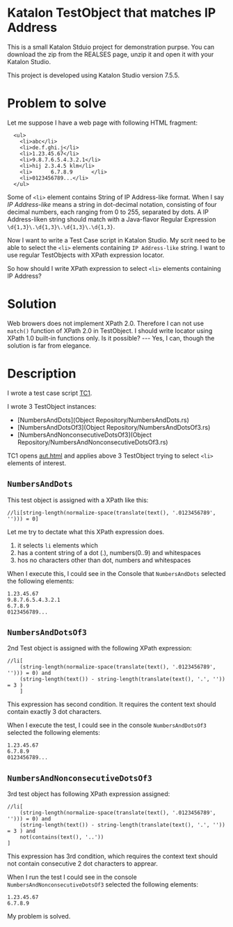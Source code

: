 Katalon TestObject that matches IP Address
============

This is a small Katalon Stduio project for demonstration purpse. You can download the zip from the REALSES page, unzip it and open it with your Katalon Studio.

This project is developed using Katalon Studio version 7.5.5.

# Problem to solve

Let me suppose I have a web page with following HTML fragment:

```
  <ul>
    <li>abc</li>
    <li>de.f.ghi.j</li>
    <li>1.23.45.67</li>
    <li>9.8.7.6.5.4.3.2.1</li>
    <li>hij 2.3.4.5 klm</li>
    <li>      6.7.8.9      </li>
    <li>0123456789...</li>
  </ul>
```

Some of `<li>` element contains String of IP Address-like format. When I say *IP Address-like* means a string in dot-decimal notation, consisting of four decimal numbers, each ranging from 0 to 255, separated by dots. A IP Address-liken string should match with a Java-flavor Regular Expression `\d{1,3}\.\d{1,3}\.\d{1,3}\.\d{1,3}`.

Now I want to write a Test Case script in Katalon Studio. My scrit need to be able to select the `<li>` elements containing `IP Address-like` string. I want to use regular TestObjects with XPath expression locator.

So how should I write XPath expression to select `<li>` elements containing IP Address?

# Solution

Web browers does not implement XPath 2.0. Therefore I can not use `match()` function of XPath 2.0 in TestObject. I should write locator using XPath 1.0 built-in functions only. Is it possible? --- Yes, I can, though the solution is far from elegance.

# Description

I wrote a test case script [TC1](Scripts/TC1/Script1594932954104.groovy).

I wrote 3 TestObject instances:
- [NumbersAndDots](Object Repository/NumbersAndDots.rs)
- [NumbersAndDotsOf3](Object Repository/NumbersAndDotsOf3.rs)
- [NumbersAndNonconsecutiveDotsOf3](Object Repository/NumbersAndNonconsecutiveDotsOf3.rs)

TC1 opens [aut.html](Include/fixture/aut.html) and applies above 3 TestObject trying to select `<li>` elements of interest.

## `NumbersAndDots`

This test object is assigned with a XPath like this:

```
//li[string-length(normalize-space(translate(text(), '.0123456789', ''))) = 0]
```

Let me try to dectate what this XPath expression does.

1. it selects `li` elements which 
2. has a content string of a dot (.), numbers(0..9) and whitespaces
3. hos no characters other than dot, numbers and whitespaces

When I execute this, I could see in the Console that `NumbersAndDots` selected the following elements:

```
1.23.45.67
9.8.7.6.5.4.3.2.1
6.7.8.9
0123456789...
```

## `NumbersAndDotsOf3`

2nd Test object is assigned with the following XPath expression:

```
//li[
    (string-length(normalize-space(translate(text(), '.0123456789', ''))) = 0) and 
    (string-length(text()) - string-length(translate(text(), '.', '')) = 3 )
    ]
```

This expression has second condition. It requires the content text should contain exactly 3 dot characters.

When I execute the test, I could see in the console `NumbersAndDotsOf3` selected the following elements:

```
1.23.45.67
6.7.8.9
0123456789...
```

## `NumbersAndNonconsecutiveDotsOf3`

3rd test object has following XPath expression assigned:

```
//li[
    (string-length(normalize-space(translate(text(), '.0123456789', ''))) = 0) and 
    (string-length(text()) - string-length(translate(text(), '.', '')) = 3 ) and
    not(contains(text(), '..'))
]
```

This expression has 3rd condition, which requires the context text should not contain consecutive 2 dot characters to apprear.

When I run the test I could see in the console `NumbersAndNonconsecutiveDotsOf3` selected the following elements:

```
1.23.45.67
6.7.8.9
```

My problem is solved.

